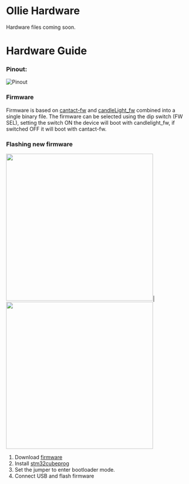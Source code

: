 # Ollie Hardware

Hardware files coming soon.

# Hardware Guide
### Pinout:
![Pinout](https://github.com/slimelec/ollie-hw/blob/master/images/ollie-pinout.jpg)

### Firmware
Firmware is based on [cantact-fw](https://github.com/slimelec/cantact-fw) and [candleLight_fw](https://github.com/slimelec/candleLight_fw) combined into a single binary file. The firmware can be selected using the dip switch (FW SEL), setting the switch ON the device will boot with candlelight_fw, if switched OFF it will boot with cantact-fw.

### Flashing new firmware
<img src="https://github.com/slimelec/ollie-hw/blob/master/images/jumper.png" width=400>|<img src="https://github.com/slimelec/ollie-hw/blob/master/images/Prog.png" width=400>

1. Download [firmware](https://github.com/slimelec/ollie-hw/blob/master/firmware/ollie_v120.bin)
2. Install [stm32cubeprog](https://www.st.com/en/development-tools/stm32cubeprog.html)
3. Set the jumper to enter bootloader mode.
4. Connect USB and flash firmware
